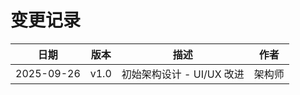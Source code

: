 # 变更记录

| 日期 | 版本 | 描述 | 作者 |
|------|------|------|------|
| 2025-09-26 | v1.0 | 初始架构设计 - UI/UX 改进 | 架构师 |